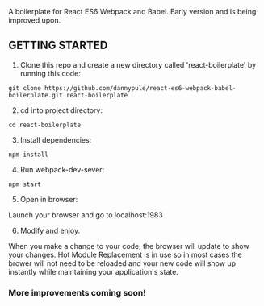 A boilerplate for React ES6 Webpack and Babel. Early version and is being improved upon.

## GETTING STARTED
1) Clone this repo and create a new directory called 'react-boilerplate' by running this code:
```
git clone https://github.com/dannypule/react-es6-webpack-babel-boilerplate.git react-boilerplate
```

2) cd into project directory:
```
cd react-boilerplate
```

3) Install dependencies:
```
npm install
```

4) Run webpack-dev-sever:
```
npm start
```

5) Open in browser:

Launch your browser and go to localhost:1983


6) Modify and enjoy.

When you make a change to your code, the browser will update to show your changes. Hot Module Replacement is in use so in most cases the brower will not need to be reloaded and your new code will show up instantly while maintaining your application's state.

### More improvements coming soon!
